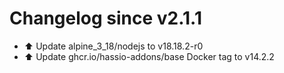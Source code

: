 # Changelog since v2.1.1
- ⬆️ Update alpine_3_18/nodejs to v18.18.2-r0 
- ⬆️ Update ghcr.io/hassio-addons/base Docker tag to v14.2.2 
